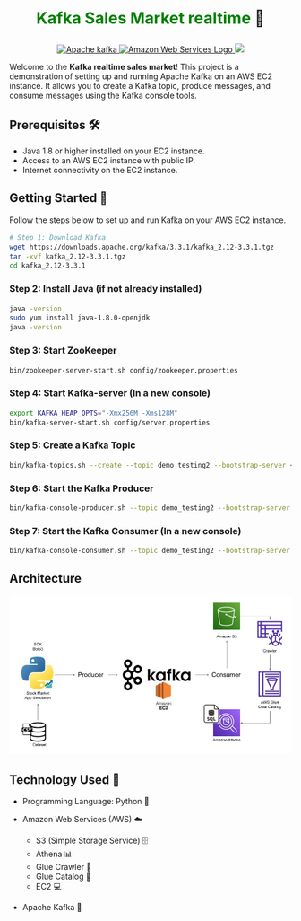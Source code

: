 # <p align="center"><span style="color:green">Kafka Sales Market realtime</span> 👋</p>


<p align="center">
    <a title="Apache Software Foundation, Apache License 2.0 <http://www.apache.org/licenses/LICENSE-2.0>, via Wikimedia Commons" href="https://commons.wikimedia.org/wiki/File:Apache_kafka.svg">
        <img width="50" alt="Apache kafka" src="https://upload.wikimedia.org/wikipedia/commons/thumb/0/05/Apache_kafka.svg/128px-Apache_kafka.svg.png">
    </a>
    <a title="Amazon.com Inc., Apache License 2.0 <http://www.apache.org/licenses/LICENSE-2.0>, via Wikimedia Commons" href="https://commons.wikimedia.org/wiki/File:Amazon_Web_Services_Logo.svg">
        <img width="90" alt="Amazon Web Services Logo" src="https://upload.wikimedia.org/wikipedia/commons/thumb/9/93/Amazon_Web_Services_Logo.svg/512px-Amazon_Web_Services_Logo.svg.png">
    </a>
    <a href="https://cdnlogo.com/logo/python_358.html" width="50"><img src="https://www.cdnlogo.com/logos/p/3/python.svg"></a>
</p>

Welcome to the **Kafka realtime sales market**! This project is a demonstration of setting up and running Apache Kafka on an AWS EC2 instance. It allows you to create a Kafka topic, produce messages, and consume messages using the Kafka console tools.

## Prerequisites 🛠️

- Java 1.8 or higher installed on your EC2 instance.
- Access to an AWS EC2 instance with public IP.
- Internet connectivity on the EC2 instance.

## Getting Started 🚀

Follow the steps below to set up and run Kafka on your AWS EC2 instance.

```bash
# Step 1: Download Kafka
wget https://downloads.apache.org/kafka/3.3.1/kafka_2.12-3.3.1.tgz
tar -xvf kafka_2.12-3.3.1.tgz
cd kafka_2.12-3.3.1
```

### Step 2: Install Java (if not already installed)
```bash
java -version
sudo yum install java-1.8.0-openjdk
java -version
```

### Step 3: Start ZooKeeper
```bash
bin/zookeeper-server-start.sh config/zookeeper.properties
```

### Step 4: Start Kafka-server (In a new console)
```bash
export KAFKA_HEAP_OPTS="-Xmx256M -Xms128M"
bin/kafka-server-start.sh config/server.properties
```


### Step 5: Create a Kafka Topic
```bash
bin/kafka-topics.sh --create --topic demo_testing2 --bootstrap-server <public_ip>:9092 --replication-factor 1 --partitions 1
```
### Step 6: Start the Kafka Producer
```bash
bin/kafka-console-producer.sh --topic demo_testing2 --bootstrap-server <public_ip>:9092
```
### Step 7: Start the Kafka Consumer (In a new console)
```bash
bin/kafka-console-consumer.sh --topic demo_testing2 --bootstrap-server <public_ip>:9092
```
## Architecture 
<p align="center">
   <a><img src="Architecture.jpg"></a>
</p>

## Technology Used 🚀

- Programming Language: Python 🐍
- Amazon Web Services (AWS) ☁️

  - S3 (Simple Storage Service) 🗄️
  - Athena 📊
  - Glue Crawler 🐜
  - Glue Catalog 📑
  - EC2 💻

- Apache Kafka 🚀


